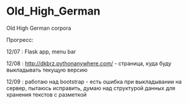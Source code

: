 # Old_High_German
Old High German corpora

Прогресс:

12/07 : Flask app, menu bar

12/08 : http://dkbrz.pythonanywhere.com/ - страница, куда буду выкладывать текущую версию

12/09 : работаю над bootstrap - есть ошибка при выкладывании на сервер, пытаюсь исправить, думаю над структурой данных для хранения текстов с разметкой
